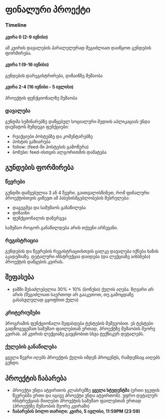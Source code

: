 # ფინალური პროექტი

### Timeline
#### კვირა 0 (2-9 ივნისი)
ამ კვირის დავალების პარალელურად შეგიძლიათ დაიწყოთ გუნდების ფორმირება.

#### კვირა 1 (9-16 ივნისი)
გუნდების დარეგისტრირება, დიზაინზე მუშაობა

#### კვირა 2-4 (16 ივნისი - 5 ივლისი)
პროექტის ფუნქციონალზე მუშაობა

### დავალება
გუნდმა სემინარებზე დაწყებულ სოციალური მედიის აპლიკაციას უნდა დაუმატოს შემდეგი ფუნქციები:
- რეაქციები პოსტებზე და კომენტარებზე 
- პოსტის გაზიარება
- follow: (feed-ში პოსტების გამოწერა)
- ბონუსი: feed-ისთვის ალგორითმის დამატება

## გუნდების ფორმირება

### წევრები
გუნდში დაშვებულია 3 ან 4 წევრი. გაითვალისწინეთ, რომ ფინალური პროექტისთვის გიწევთ ამ პასუხისმგებლობების შესრულება:
- დაგეგმვა და სამუშაოს განაწილება
- დიზაინი
- ფუნქციონალის დანერგვა

სამუშაო როგორ განაწილდება არის თქვენი არჩევანი.

### რეგისტრაცია
გუნდების და წევრების რეგისტრაციისთვის ცალკე დავალება იქნება ხანის აკადემიაზე. დეტალური ინსტრუქცია დაიდება (და ლექციაზე აიხსნება) პროექტის დაწყების კვირას.


## შეფასება
- ჯამში შესაძლებელია 30% + 10% (ბონუსი) ქულის აღება. ზღვარი არ არის (შეგიძლიათ საერთოდ არ გააკეთოთ, თუ გამოცდაზე გასასვლელად გყოფნით ქულა)

### კრიტერიუმები
პროგრამის ფუნქციონალი შეფასდება ტესტების მეშვეობით. ეს ტესტები გადმოგეცემათ სამუშაო ფაილებთან ერთად, პროექტზე მუშაობის მეორე კვირას. ამ კვირის ლექციაზე გაეცნობით სხვა ტექნიკურ დეტალებს.

### ქულების განაწილება
ყველა წევრი იღებს პროექტის ქულის იმდენ პროცენტს, რამდენსაც აიღებს გუნდი. 

## პროექტის ჩაბარება
- პროექტი უნდა ატვირთოს კლასრუმზე **ყველა სტუდენტმა** (ერთი ჯგუფის წევრებმა ერთი და იგივე პროექტი უნდა ატვირთონ). უფრო დეტალურ ინსტრუქციას მიიღებთ პროექტის სამუშაო ფაილებთან ერთად (პროექტზე მუშაობის მეორე კვირაში)
- **ჩაბარების ბოლო თარიღი: კვირა, 5 ივლისი, 11:59PM (23:59)** 

